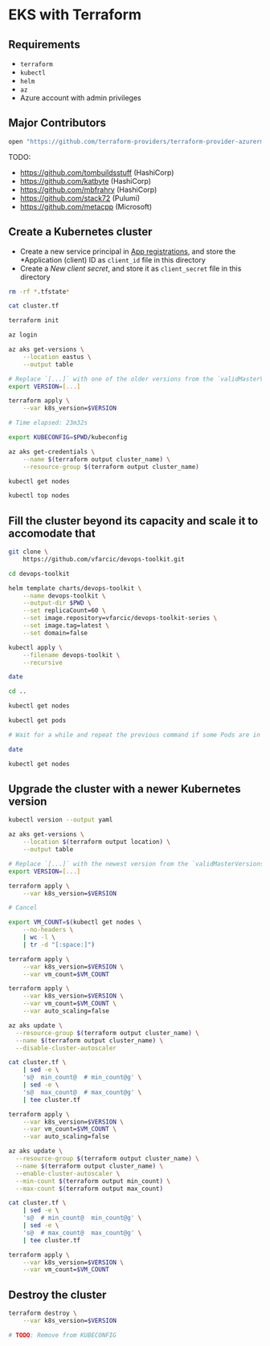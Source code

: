 # EKS with Terraform

## Requirements

* `terraform`
* `kubectl`
* `helm`
* `az`
* Azure account with admin privileges

## Major Contributors

```bash
open "https://github.com/terraform-providers/terraform-provider-azurerm/graphs/contributors"
```

TODO:

* https://github.com/tombuildsstuff (HashiCorp)
* https://github.com/katbyte (HashiCorp)
* https://github.com/mbfrahry (HashiCorp)
* https://github.com/stack72 (Pulumi)
* https://github.com/metacpp (Microsoft)

## Create a Kubernetes cluster

* Create a new service principal in [App registrations](https://portal.azure.com/#blade/Microsoft_AAD_IAM/ActiveDirectoryMenuBlade/RegisteredApps), and store the *Application (client) ID as `client_id` file in this directory
* Create a *New client secret*, and store it as `client_secret` file in this directory

```bash
rm -rf *.tfstate*

cat cluster.tf

terraform init

az login

az aks get-versions \
    --location eastus \
    --output table 

# Replace `[...]` with one of the older versions from the `validMasterVersions` section.
export VERSION=[...]

terraform apply \
    --var k8s_version=$VERSION

# Time elapsed: 23m32s

export KUBECONFIG=$PWD/kubeconfig

az aks get-credentials \
    --name $(terraform output cluster_name) \
    --resource-group $(terraform output cluster_name)

kubectl get nodes

kubectl top nodes
```

## Fill the cluster beyond its capacity and scale it to accomodate that

```bash
git clone \
    https://github.com/vfarcic/devops-toolkit.git

cd devops-toolkit

helm template charts/devops-toolkit \
    --name devops-toolkit \
    --output-dir $PWD \
    --set replicaCount=60 \
    --set image.repository=vfarcic/devops-toolkit-series \
    --set image.tag=latest \
    --set domain=false

kubectl apply \
    --filename devops-toolkit \
    --recursive

date

cd ..

kubectl get nodes

kubectl get pods

# Wait for a while and repeat the previous command if some Pods are in the `pending` state

date

kubectl get nodes
```

## Upgrade the cluster with a newer Kubernetes version

```bash
kubectl version --output yaml

az aks get-versions \
    --location $(terraform output location) \
    --output table

# Replace `[...]` with the newest version from the `validMasterVersions` section
export VERSION=[...]

terraform apply \
    --var k8s_version=$VERSION

# Cancel

export VM_COUNT=$(kubectl get nodes \
    --no-headers \
    | wc -l \
    | tr -d "[:space:]")

terraform apply \
    --var k8s_version=$VERSION \
    --var vm_count=$VM_COUNT

terraform apply \
    --var k8s_version=$VERSION \
    --var vm_count=$VM_COUNT \
    --var auto_scaling=false

az aks update \
  --resource-group $(terraform output cluster_name) \
  --name $(terraform output cluster_name) \
  --disable-cluster-autoscaler

cat cluster.tf \
    | sed -e \
    's@  min_count@  # min_count@g' \
    | sed -e \
    's@  max_count@  # max_count@g' \
    | tee cluster.tf

terraform apply \
    --var k8s_version=$VERSION \
    --var vm_count=$VM_COUNT \
    --var auto_scaling=false

az aks update \
  --resource-group $(terraform output cluster_name) \
  --name $(terraform output cluster_name) \
  --enable-cluster-autoscaler \
  --min-count $(terraform output min_count) \
  --max-count $(terraform output max_count)

cat cluster.tf \
    | sed -e \
    's@  # min_count@  min_count@g' \
    | sed -e \
    's@  # max_count@  max_count@g' \
    | tee cluster.tf

terraform apply \
    --var k8s_version=$VERSION \
    --var vm_count=$VM_COUNT
```

## Destroy the cluster

```bash
terraform destroy \
    --var k8s_version=$VERSION

# TODO: Remove from KUBECONFIG
```